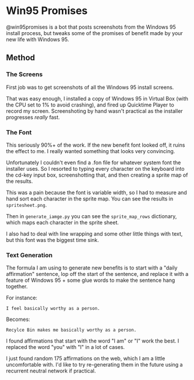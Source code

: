 # Win95 Promises

@win95promises is a bot that posts screenshots from the Windows 95 install process, but tweaks some of the promises of benefit made by your new life with Windows 95.

## Method

### The Screens

First job was to get screenshots of all the Windows 95 install screens.

That was easy enough, I installed a copy of Windows 95 in Virtual Box (with the CPU set to 1% to avoid crashing), and fired up Quicktime Player to record my screen. Screenshoting by hand wasn't practical as the installer progresses *really* fast.

### The Font

This seriously 90%+ of the work. If the new benefit font looked off, it ruins the effect to me. I really wanted something that looks very convincing.

Unfortunately I couldn't even find a .fon file for whatever system font the installer uses. So I resorted to typing every character on the keyboard into the cd-key input box, screenshotting that, and then creating a sprite map of the results. 

This was a pain because the font is variable width, so I had to measure and hand sort each character in the sprite map. You can see the results in `spritesheet.png`.

Then in `generate_iamge.py` you can see the `sprite_map_rows` dictionary, which maps each character in the sprite sheet.

I also had to deal with line wrapping and some other little things with text, but this font was the biggest time sink.

### Text Generation

The formula I am using to generate new benefits is to start with a "daily affirmation" sentence, lop off the start of the sentence, and replace it with a feature of Windows 95 + some glue words to make the sentence hang together. 

For instance:

    I feel basically worthy as a person.

Becomes:

    Recylce Bin makes me basically worthy as a person.

I found affirmations that start with the word "I am" or "I" work the best. I replaced the word "you" with "I" in a lot of cases.

I just found random 175 affirmations on the web, which I am a little uncomfortable with. I'd like to try re-generating them in the future using a recurrent neutral network if practical.
